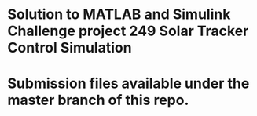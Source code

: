 # Solution to MATLAB and Simulink Challenge project 249 Solar Tracker Control Simulation
# Submission files available under the master branch of this repo.
